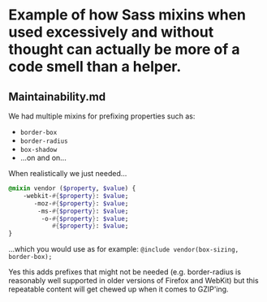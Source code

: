 # Example of how Sass mixins when used excessively and without thought can actually be more of a code smell than a helper.

## Maintainability.md


We had multiple mixins for prefixing properties such as:

- `border-box`
- `border-radius`
- `box-shadow`
- ...on and on...

When realistically we just needed...

```sass
@mixin vendor ($property, $value) {
    -webkit-#{$property}: $value;
       -moz-#{$property}: $value;
        -ms-#{$property}: $value;
         -o-#{$property}: $value;
            #{$property}: $value;
}
```

...which you would use as for example: `@include vendor(box-sizing, border-box);`

Yes this adds prefixes that might not be needed (e.g. border-radius is reasonably well supported in older versions of Firefox and WebKit) but this repeatable content will get chewed up when it comes to GZIP'ing.

